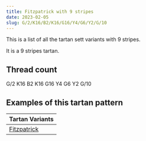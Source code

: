 ```yaml
---
title: Fitzpatrick with 9 stripes
date: 2023-02-05
slug: G/2/K16/B2/K16/G16/Y4/G6/Y2/G/10
---
```

This is a list of all the tartan sett variants with 9 stripes.

It is a 9 stripes tartan.


## Thread count
G/2 K16 B2 K16 G16 Y4 G6 Y2 G/10

## Examples of this tartan pattern

| Tartan Variants |
|---------------|
| [Fitzpatrick](/variants/g/2/k16/b2/k16/g16/y4/g6/y2/g/10-b304080-g008000-k000000-yf0c000)||

